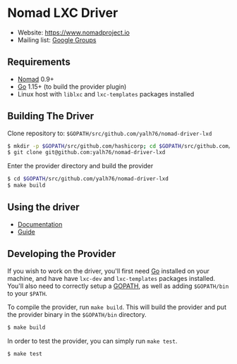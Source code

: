 Nomad LXC Driver
==================

- Website: https://www.nomadproject.io
- Mailing list: [Google Groups](http://groups.google.com/group/nomad-tool)

Requirements
------------

- [Nomad](https://www.nomadproject.io/downloads.html) 0.9+
- [Go](https://golang.org/doc/install) 1.15+ (to build the provider plugin)
- Linux host with `liblxc` and `lxc-templates` packages installed

Building The Driver
---------------------

Clone repository to: `$GOPATH/src/github.com/yalh76/nomad-driver-lxd`

```sh
$ mkdir -p $GOPATH/src/github.com/hashicorp; cd $GOPATH/src/github.com/hashicorp
$ git clone git@github.com:yalh76/nomad-driver-lxd
```

Enter the provider directory and build the provider

```sh
$ cd $GOPATH/src/github.com/yalh76/nomad-driver-lxd
$ make build
```

Using the driver
----------------------

- [Documentation](https://www.nomadproject.io/docs/drivers/external/lxc.html)
- [Guide](https://www.nomadproject.io/guides/external/lxc.html)

Developing the Provider
---------------------------

If you wish to work on the driver, you'll first need [Go](http://www.golang.org) installed on your machine, and have have `lxc-dev` and `lxc-templates` packages installed. You'll also need to correctly setup a [GOPATH](http://golang.org/doc/code.html#GOPATH), as well as adding `$GOPATH/bin` to your `$PATH`.

To compile the provider, run `make build`. This will build the provider and put the provider binary in the `$GOPATH/bin` directory.

```sh
$ make build
```

In order to test the provider, you can simply run `make test`.

```sh
$ make test
```
